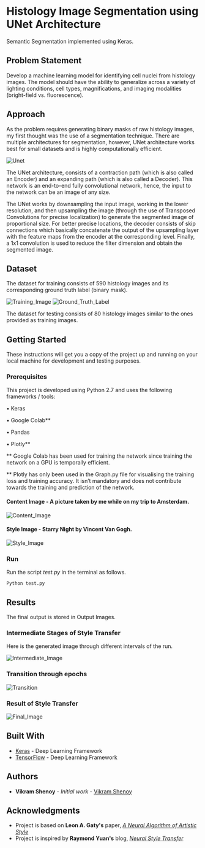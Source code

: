 # Histology Image Segmentation using UNet Architecture

Semantic Segmentation implemented using Keras.

## Problem Statement

Develop a machine learning model for identifying cell nuclei from histology images. The model should have the ability to generalize across a variety of lighting conditions, cell types, magnifications, and imaging modalities (bright-field vs. fluorescence).

## Approach

As the problem requires generating binary masks of raw histology images, my first thought was the use of a segmentation technique. There are multiple architectures for segmentation, however, UNet architecture works best for small datasets and is highly computationally efficient.


![Unet](https://github.com/VikramShenoy97/Histology-Image-Segmentation-using-UNet/blob/master/unet_architecture.png "UNet Architecture")


The UNet architecture, consists of a contraction path (which is also called an Encoder) and an expanding path (which is also called a Decoder). This network is an end-to-end fully convolutional network, hence, the input to the network can be an image of any size.


The UNet works by downsampling the input image, working in the lower resolution, and then upsampling the image (through the use of Transposed Convolutions for precise localization) to generate the segmented image of proportional size. For better precise locations, the decoder consists of skip connections which basically concatenate the output of the upsampling layer with the feature maps from the encoder at the corresponding level. Finally, a 1x1 convolution is used to reduce the filter dimension and obtain the segmented image.

## Dataset

The dataset for training consists of 590 histology images and its corresponding ground truth label (binary mask).

![Training_Image](https://github.com/VikramShenoy97/Histology-Image-Segmentation-using-UNet/blob/master/data/raw/agxfpoobdlvfpkipcsun.jpg) ![Ground_Truth_Label](https://github.com/VikramShenoy97/Histology-Image-Segmentation-using-UNet/blob/master/data/gt/agxfpoobdlvfpkipcsun.jpg)


The dataset for testing consists of 80 histology images similar to the ones provided as training images.

## Getting Started

These instructions will get you a copy of the project up and running on your local machine for development and testing purposes.

### Prerequisites

This project is developed using Python 2.7 and uses the following frameworks / tools:

• Keras


• Google Colab**


• Pandas


• Plotly**


** Google Colab has been used for training the network since training the network on a GPU
is temporally efficient.

** Plotly has only been used in the Graph.py file for visualising the training loss and training accuracy. It isn’t mandatory and does not contribute towards the training and prediction of the network.


#### Content Image - A picture taken by me while on my trip to Amsterdam.

![Content_Image](https://github.com/VikramShenoy97/Neural-Style-Transfer/blob/master/Input_Images/Amsterdam.jpg)

#### Style Image - Starry Night by Vincent Van Gogh.

![Style_Image](https://github.com/VikramShenoy97/Neural-Style-Transfer/blob/master/Input_Images/Starry_Night.jpg)


### Run

Run the script *test.py* in the terminal as follows.

```
Python test.py
```

## Results
The final output is stored in Output Images.

### Intermediate Stages of Style Transfer

Here is the generated image through different intervals of the run.

![Intermediate_Image](https://github.com/VikramShenoy97/Neural-Style-Transfer/blob/master/Output_Images/Intermediate_Images.jpg)

### Transition through epochs

![Transition](https://github.com/VikramShenoy97/Neural-Style-Transfer/blob/master/Transition/nst.gif)

### Result of Style Transfer

![Final_Image](https://github.com/VikramShenoy97/Neural-Style-Transfer/blob/master/Output_Images/Style_Transfer.jpg)


## Built With

* [Keras](https://keras.io) - Deep Learning Framework
* [TensorFlow](https://www.tensorflow.org) - Deep Learning Framework

## Authors

* **Vikram Shenoy** - *Initial work* - [Vikram Shenoy](https://github.com/VikramShenoy97)

## Acknowledgments

* Project is based on **Leon A. Gaty's** paper, [*A Neural Algorithm of Artistic Style*](https://arxiv.org/abs/1508.06576)
* Project is inspired by **Raymond Yuan's** blog, [*Neural Style Transfer*](https://medium.com/tensorflow/neural-style-transfer-creating-art-with-deep-learning-using-tf-keras-and-eager-execution-7d541ac31398)
